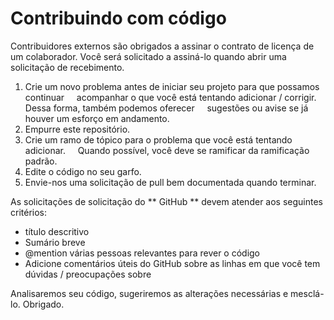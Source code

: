# Contribuindo com código

Contribuidores externos são obrigados a assinar o contrato de licença de um colaborador.
Você será solicitado a assiná-lo quando abrir uma solicitação de recebimento.

1. Crie um novo problema antes de iniciar seu projeto para que possamos continuar
    acompanhar o que você está tentando adicionar / corrigir. Dessa forma, também podemos oferecer
    sugestões ou avise se já houver um esforço em andamento.
2. Empurre este repositório.
3. Crie um ramo de tópico para o problema que você está tentando adicionar.
    Quando possível, você deve se ramificar da ramificação padrão.
4. Edite o código no seu garfo.
5. Envie-nos uma solicitação de pull bem documentada quando terminar.

As solicitações de solicitação do ** GitHub ** devem atender aos seguintes critérios:

- título descritivo
- Sumário breve
- @mention várias pessoas relevantes para rever o código
- Adicione comentários úteis do GitHub sobre as linhas em que você tem dúvidas / preocupações sobre

Analisaremos seu código, sugeriremos as alterações necessárias e mesclá-lo. Obrigado.